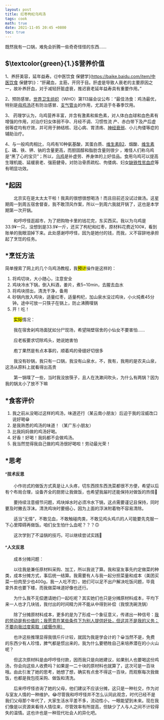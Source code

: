 ```yaml
---
layout: post
title: 红枣枸杞乌鸡汤
tags: cook
math: true
date: 2021-11-05 20:45 +0800
toc: true
---
```


既然我有一口锅，难免会折腾一些奇奇怪怪的东西……



## $\textcolor{green}{1.}$营养价值

1、养肝美容，延年益寿。《[中医饮食 保健学](https://baike.baidu.com/item/中医饮食 保健学)》：“肝藏血，主筋，开窍于目。肝虚是导致人衰老的主要原因之一，故补养肝血，对于减轻肝脏虚衰，推迟衰老延年益寿具有重要作用。”

2、预防感冒。[世界卫生组织](https://baike.baidu.com/item/世界卫生组织)（WHO）第113届会议公布：“最佳汤食：鸡汤最优，特别是[母鸡汤](https://baike.baidu.com/item/母鸡汤)还有防治感冒、[支气管炎](https://baike.baidu.com/item/支气管炎/982703)的作用，尤其适于冬春季饮用。

3、 药理学认为，乌鸡营养丰富，并含有激素和紫色素，对人体白血球和血色素有增强的作用，对治疗妇女体弱不孕、月经不调、习惯性流 产、赤白带下及产后虚弱等症均有疗效，并可用于肺结核、冠心病、胃溃疡、[神经衰弱](https://baike.baidu.com/item/神经衰弱/870664)、小儿佝偻等症的辅助治疗。

4、与一般鸡肉相比，乌鸡有10种氨基酸，其蛋白质、[维生素B2](https://baike.baidu.com/item/维生素B2/2625885)、烟酸、[维生素E](https://baike.baidu.com/item/维生素E)、磷、铁、钾、钠的含量更高，而胆固醇和脂肪含量则很少 ，难怪人们称乌鸡是“黑了心的宝贝”；所以，[乌鸡](https://baike.baidu.com/item/乌鸡)是补虚劳、养身体的上好佳品。食用乌鸡可以提高生理机能、延缓衰老、强筋健骨。对防治骨质疏松、佝偻病、妇女[缺铁性贫血症](https://baike.baidu.com/item/缺铁性贫血症)等有明显功效。



## *起因

&emsp;&emsp;北京实在是太太太干啦！我真的很想很想喝汤！而且目前还没试过做汤。这星期周一到周五宿舍督查，我不敢顶风作案，所以一到周六我就开锅了，这也是本学期第一次开锅。

&emsp;&emsp;和哼哼怪逛超市，为了把购物卡里的钱花完，东买西买。我以为乌鸡是33.9¥一只，没想到是33.9¥一斤，还买了枸杞和红枣，原材料花费近100¥，看到账单的我眼泪掉下来。此处感谢哼哼怪，因为是她付的钱，而我，义不容辞地承担起了烹饪的任务。



## *烹饪方法

   简单搜索了网上的几个乌鸡汤教程，我<mark>预计</mark>操作是这样的：

1. 将鸡切块，大小随心，注意安全
2. 鸡块冷水下锅，倒入料酒，姜片，煮5~10min，去腥去血水
3. 将鸡块捞出，清洗干净，备用
4. 砂锅内放入鸡块，适量红枣，适量枸杞，加山泉水没过鸡块，小火炖煮45分钟。途中可放一只筷子在锅上，防止沸腾噗锅
5. 开！吃！

&emsp;&emsp;<mark>实际</mark>情况：

&emsp;&emsp;我在宿舍剁鸡场面犹如分尸现场，希望隔壁宿舍的小仙女不要害怕……

&emsp;&emsp;应老板要求切除鸡头，她说她害怕

&emsp;&emsp;庖丁果然是有点本事的，顺着鸡的骨缝好切很多

&emsp;&emsp;我没有砂锅，我只有一口锅，我没有山泉水，不，我有，我用的是农夫山泉，这汤从原料上就看得出高贵

&emsp;&emsp;第一锅噗了一些，当时我没放筷子，且人在洗漱间吹头，为什么有两锅？因为我的锅太小了放不下嘛



## *食客评价

1. 我之前从没喝过这样的鸡汤，味道还行（某云南小朋友）后迫于我的淫威改口说好喝😁
2. 是我熟悉的鸡汤的味道！（某广东小朋友）
3. 比我妈妈做的鸡汤好喝。
4. 好香！好喝！我妈都不会做鸡汤。
5. 我当然觉得我自己做的鸡汤很好喝啦！劳动最光荣！



## *思考

#### ^技术反思

&emsp;&emsp;小作坊式的做饭方式真是让人头疼，切东西捞东西洗菜都很不方便，希望以后有个布局合理，设备齐全的厨房让我做饭，也希望我届时还能保持对做饭的热情🤭

&emsp;&emsp;要持续注意细节问题，鸡块焯水时必须冷水下锅，这点需要谨记且保持，同时要及时撇去浮沫。清洗鸡块时要细心，因为上面的浮沫附着物不容易清除。

&emsp;&emsp;适当“无情”，不敢见血，不敢触碰肉类，不敢见鸡头鸡爪的人可能要先克服一下心里障碍再做饭。咱们女生怕什么血呢？？？🙃

&emsp;&emsp;这次学到了不溢锅的技巧，可以继续尝试实践🙂

#### ^人文反思

&emsp;&emsp;成本分摊问题：

&emsp;&emsp;以往我是兼任原材料采购、加工，所以我说了算。我和室友事先约定做菜的种类，成本分摊方式，事后统一结算。我需要有人与我一起分担菜量和成本（美团买菜一份肉至少也400g，我一人吃不完），她们可以足不出户解决吃饭问题，毕竟拿外卖也要下楼，而我做菜味道好像也还行。

&emsp;&emsp;为什么我不无偿邀请她们一起吃呢？其实她们也只是分摊原材料成本，平均下来一人也才几块钱，我付出的时间精力并不能从中得到补偿（我恨洗碗洗锅）

&emsp;&emsp;除了分摊原材料成本，更多的是为了形成一个象征意义，传递出一种信号：<ins>我的劳动是有价值的；我愿意在某些条件下为别人提供好处，但这并不是我的义务；不要向我过度索取（威慑作用）</ins>

&emsp;&emsp;也许这些推理显得我很斤斤计较，就因为我是学会计的？😀当然不是，免费的东西少有人珍惜，脾气都是惯出来的，我为什么要牺牲自己来培养潜在的小火山呢？

&emsp;&emsp;但这次原材料是由哼哼怪付款，因而我只是向她建议，如果别人也要喝这份鸡汤，你会向这些人收费吗？如果是一二十块的原材料也就算了，这次可是一百块哦。由此引发了她的思考，她想了想，确实有点舍不得这一百块，而观察每次我做饭，也都是我包揽采购、做饭和清洗。

&emsp;&emsp;后来哼哼怪咨询了她的父母，他们建议不应该分摊，这只是一种社交，作为对与室友人情的一种维护。😂尽管我和哼哼怪并不怎么认同此观念，时代已经不是我们父母那个年代了，大家生活水平差不多，流动性小，一眼能望到未来。现在我们像是以资源来看待人情往来，尽管效率有所提高，但缺少了人与人之间不计较得失的温情。这也许也是一种现代社会人的异化吧。

&emsp;&emsp;

&emsp;&emsp;






